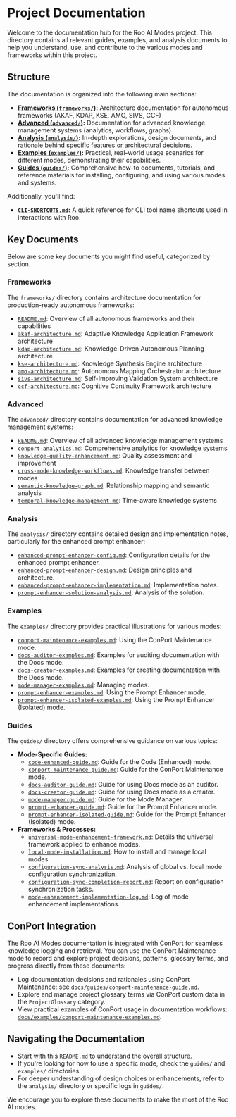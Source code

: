 # Project Documentation

Welcome to the documentation hub for the Roo AI Modes project. This directory contains all relevant guides, examples, and analysis documents to help you understand, use, and contribute to the various modes and frameworks within this project.

## Structure

The documentation is organized into the following main sections:

-   **[Frameworks (`frameworks/`)](frameworks/):** Architecture documentation for autonomous frameworks (AKAF, KDAP, KSE, AMO, SIVS, CCF)
-   **[Advanced (`advanced/`)](advanced/):** Documentation for advanced knowledge management systems (analytics, workflows, graphs)
-   **[Analysis (`analysis/`)](analysis/):** In-depth explorations, design documents, and rationale behind specific features or architectural decisions.
-   **[Examples (`examples/`)](examples/):** Practical, real-world usage scenarios for different modes, demonstrating their capabilities.
-   **[Guides (`guides/`)](guides/):** Comprehensive how-to documents, tutorials, and reference materials for installing, configuring, and using various modes and systems.

Additionally, you'll find:
-   **[`CLI-SHORTCUTS.md`](CLI-SHORTCUTS.md:0):** A quick reference for CLI tool name shortcuts used in interactions with Roo.

## Key Documents

Below are some key documents you might find useful, categorized by section.

### Frameworks

The `frameworks/` directory contains architecture documentation for production-ready autonomous frameworks:

-   [`README.md`](frameworks/README.md): Overview of all autonomous frameworks and their capabilities
-   [`akaf-architecture.md`](frameworks/akaf-architecture.md): Adaptive Knowledge Application Framework architecture
-   [`kdap-architecture.md`](frameworks/kdap-architecture.md): Knowledge-Driven Autonomous Planning architecture
-   [`kse-architecture.md`](frameworks/kse-architecture.md): Knowledge Synthesis Engine architecture
-   [`amo-architecture.md`](frameworks/amo-architecture.md): Autonomous Mapping Orchestrator architecture
-   [`sivs-architecture.md`](frameworks/sivs-architecture.md): Self-Improving Validation System architecture
-   [`ccf-architecture.md`](frameworks/ccf-architecture.md): Cognitive Continuity Framework architecture

### Advanced

The `advanced/` directory contains documentation for advanced knowledge management systems:

-   [`README.md`](advanced/README.md): Overview of all advanced knowledge management systems
-   [`conport-analytics.md`](advanced/conport-analytics.md): Comprehensive analytics for knowledge systems
-   [`knowledge-quality-enhancement.md`](advanced/knowledge-quality-enhancement.md): Quality assessment and improvement
-   [`cross-mode-knowledge-workflows.md`](advanced/cross-mode-knowledge-workflows.md): Knowledge transfer between modes
-   [`semantic-knowledge-graph.md`](advanced/semantic-knowledge-graph.md): Relationship mapping and semantic analysis
-   [`temporal-knowledge-management.md`](advanced/temporal-knowledge-management.md): Time-aware knowledge systems

### Analysis

The `analysis/` directory contains detailed design and implementation notes, particularly for the enhanced prompt enhancer:

-   [`enhanced-prompt-enhancer-config.md`](analysis/enhanced-prompt-enhancer-config.md:0): Configuration details for the enhanced prompt enhancer.
-   [`enhanced-prompt-enhancer-design.md`](analysis/enhanced-prompt-enhancer-design.md:0): Design principles and architecture.
-   [`enhanced-prompt-enhancer-implementation.md`](analysis/enhanced-prompt-enhancer-implementation.md:0): Implementation notes.
-   [`prompt-enhancer-solution-analysis.md`](analysis/prompt-enhancer-solution-analysis.md:0): Analysis of the solution.

### Examples

The `examples/` directory provides practical illustrations for various modes:

-   [`conport-maintenance-examples.md`](examples/conport-maintenance-examples.md:0): Using the ConPort Maintenance mode.
-   [`docs-auditor-examples.md`](examples/docs-auditor-examples.md:0): Examples for auditing documentation with the Docs mode.
-   [`docs-creator-examples.md`](examples/docs-creator-examples.md:0): Examples for creating documentation with the Docs mode.
-   [`mode-manager-examples.md`](examples/mode-manager-examples.md:0): Managing modes.
-   [`prompt-enhancer-examples.md`](examples/prompt-enhancer-examples.md:0): Using the Prompt Enhancer mode.
-   [`prompt-enhancer-isolated-examples.md`](examples/prompt-enhancer-isolated-examples.md:0): Using the Prompt Enhancer (Isolated) mode.

### Guides

The `guides/` directory offers comprehensive guidance on various topics:

-   **Mode-Specific Guides:**
    -   [`code-enhanced-guide.md`](guides/code-enhanced-guide.md:0): Guide for the Code (Enhanced) mode.
    -   [`conport-maintenance-guide.md`](guides/conport-maintenance-guide.md:0): Guide for the ConPort Maintenance mode.
    -   [`docs-auditor-guide.md`](guides/docs-auditor-guide.md:0): Guide for using Docs mode as an auditor.
    -   [`docs-creator-guide.md`](guides/docs-creator-guide.md:0): Guide for using Docs mode as a creator.
    -   [`mode-manager-guide.md`](guides/mode-manager-guide.md:0): Guide for the Mode Manager.
    -   [`prompt-enhancer-guide.md`](guides/prompt-enhancer-guide.md:0): Guide for the Prompt Enhancer mode.
    -   [`prompt-enhancer-isolated-guide.md`](guides/prompt-enhancer-isolated-guide.md:0): Guide for the Prompt Enhancer (Isolated) mode.
-   **Frameworks & Processes:**
    -   [`universal-mode-enhancement-framework.md`](guides/universal-mode-enhancement-framework.md:0): Details the universal framework applied to enhance modes.
    -   [`local-mode-installation.md`](guides/local-mode-installation.md:0): How to install and manage local modes.
    -   [`configuration-sync-analysis.md`](guides/configuration-sync-analysis.md:0): Analysis of global vs. local mode configuration synchronization.
    -   [`configuration-sync-completion-report.md`](guides/configuration-sync-completion-report.md:0): Report on configuration synchronization tasks.
    -   [`mode-enhancement-implementation-log.md`](guides/mode-enhancement-implementation-log.md:0): Log of mode enhancement implementations.

## ConPort Integration

The Roo AI Modes documentation is integrated with ConPort for seamless knowledge logging and retrieval. You can use the ConPort Maintenance mode to record and explore project decisions, patterns, glossary terms, and progress directly from these documents:

- Log documentation decisions and rationales using ConPort Maintenance: see [`docs/guides/conport-maintenance-guide.md`](docs/guides/conport-maintenance-guide.md:0).
- Explore and manage project glossary terms via ConPort custom data in the `ProjectGlossary` category.
- View practical examples of ConPort usage in documentation workflows: [`docs/examples/conport-maintenance-examples.md`](docs/examples/conport-maintenance-examples.md:0).
## Navigating the Documentation

-   Start with this `README.md` to understand the overall structure.
-   If you're looking for how to use a specific mode, check the `guides/` and `examples/` directories.
-   For deeper understanding of design choices or enhancements, refer to the `analysis/` directory or specific logs in `guides/`.

We encourage you to explore these documents to make the most of the Roo AI modes.